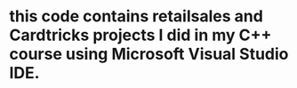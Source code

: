 # this code contains retailsales and Cardtricks projects I did in my C++ course using Microsoft Visual Studio IDE. 
